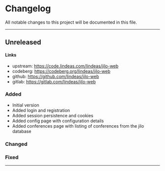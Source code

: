 # Changelog

All notable changes to this project will be documented in this file.

---

## Unreleased

#### Links
- upstream: https://code.lindeas.com/lindeas/jilo-web
- codeberg: https://codeberg.org/lindeas/jilo-web
- github: https://github.com/lindeas/jilo-web
- gitlab: https://gitlab.com/lindeas/jilo-web

### Added
- Initial version
- Added login and registration
- Added session persistence and cookies
- Added config page with configuration details
- Added conferences page with listing of conferences from the jilo database

### Changed

### Fixed

---
